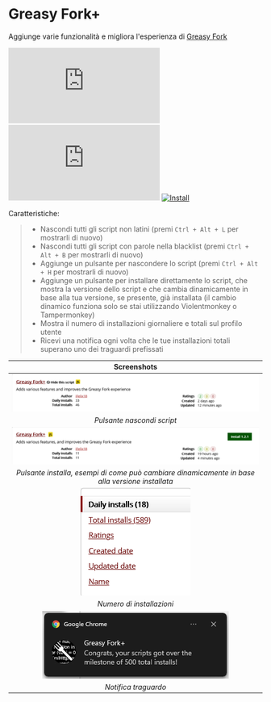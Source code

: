 # Greasy Fork+

Aggiunge varie funzionalità e migliora l'esperienza di [Greasy Fork](https://greasyfork.org/)

[![Version](https://flat.badgen.net/runkit/iFelix18/version/iFelix18/Userscripts/master/userscripts/meta/greasyfork-plus.meta.js)](#greasy-fork)
[![Size](https://flat.badgen.net/badgesize/normal/iFelix18/Userscripts/master/userscripts/greasyfork-plus.user.js?style=flat-square)](#greasy-fork)
[![Install](https://flat.badgen.net/badge/install%20directly%20from/GitHub/blue "Clicca qui!")](https://raw.githubusercontent.com/iFelix18/Userscripts/master/userscripts/greasyfork-plus.user.js)

Caratteristiche:
>
>* Nascondi tutti gli script non latini (premi `Ctrl + Alt + L` per mostrarli di nuovo)
>* Nascondi tutti gli script con parole nella blacklist (premi `Ctrl + Alt + B` per mostrarli di nuovo)
>* Aggiunge un pulsante per nascondere lo script (premi `Ctrl + Alt + H` per mostrarli di nuovo)
>* Aggiunge un pulsante per installare direttamente lo script, che mostra la versione dello script e che cambia dinamicamente in base alla tua versione, se presente, già installata (il cambio dinamico funziona solo se stai utilizzando Violentmonkey o Tampermonkey)
>* Mostra il numero di installazioni giornaliere e totali sul profilo utente
>* Ricevi una notifica ogni volta che le tue installazioni totali superano uno dei traguardi prefissati

|                                                                 Screenshots                                                                  |
| :------------------------------------------------------------------------------------------------------------------------------------------: |
|     [![Hide script button](/docs/screenshots/greasyfork-plus_hide-script-button.png?raw=true "Pulsante nascondi script")](#greasy-fork)      |
|                                                          _Pulsante nascondi script_                                                          |
|             [![Install button](/docs/screenshots/greasyfork-plus_install-button.gif?raw=true "Pulsante installa")](#greasy-fork)             |
|                       _Pulsante installa, esempi di come può cambiare dinamicamente in base alla versione installata_                        |
| [![Number of installations](/docs/screenshots/greasyfork-plus_number-of-installations.png?raw=true "Numero di installazioni")](#greasy-fork) |
|                                                          _Numero di installazioni_                                                           |
|    [![Milestone notification](/docs/screenshots/greasyfork-plus_milestone-notification.png?raw=true "Notifica traguardo")](#greasy-fork)     |
|                                                             _Notifica traguardo_                                                             |
